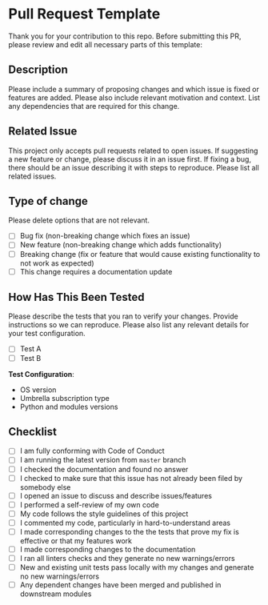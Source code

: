 # Pull Request Template

Thank you for your contribution to this repo. Before submitting this PR, please
review and edit all necessary parts of this template:

## Description

Please include a summary of proposing changes and which issue is fixed or
features are added. Please also include relevant motivation and context. List
any dependencies that are required for this change.

## Related Issue

This project only accepts pull requests related to open issues. If suggesting a
new feature or change, please discuss it in an issue first. If fixing a bug,
there should be an issue describing it with steps to reproduce. Please list all
related issues.

## Type of change

Please delete options that are not relevant.

- [ ] Bug fix (non-breaking change which fixes an issue)
- [ ] New feature (non-breaking change which adds functionality)
- [ ] Breaking change (fix or feature that would cause existing functionality to
  not work as expected)
- [ ] This change requires a documentation update

## How Has This Been Tested

Please describe the tests that you ran to verify your changes. Provide
instructions so we can reproduce. Please also list any relevant details for your
test configuration.

- [ ] Test A
- [ ] Test B

**Test Configuration**:

- OS version
- Umbrella subscription type
- Python and modules versions

## Checklist

- [ ] I am fully conforming with Code of Conduct
- [ ] I am running the latest version from `master` branch
- [ ] I checked the documentation and found no answer
- [ ] I checked to make sure that this issue has not already been filed by
  somebody else
- [ ] I opened an issue to discuss and describe issues/features
- [ ] I performed a self-review of my own code
- [ ] My code follows the style guidelines of this project
- [ ] I commented my code, particularly in hard-to-understand areas
- [ ] I made corresponding changes to the the tests that prove my fix is
  effective or that my features work
- [ ] I made corresponding changes to the documentation
- [ ] I ran all linters checks and they generate no new warnings/errors
- [ ] New and existing unit tests pass locally with my changes and generate no
  new warnings/errors
- [ ] Any dependent changes have been merged and published in downstream modules

